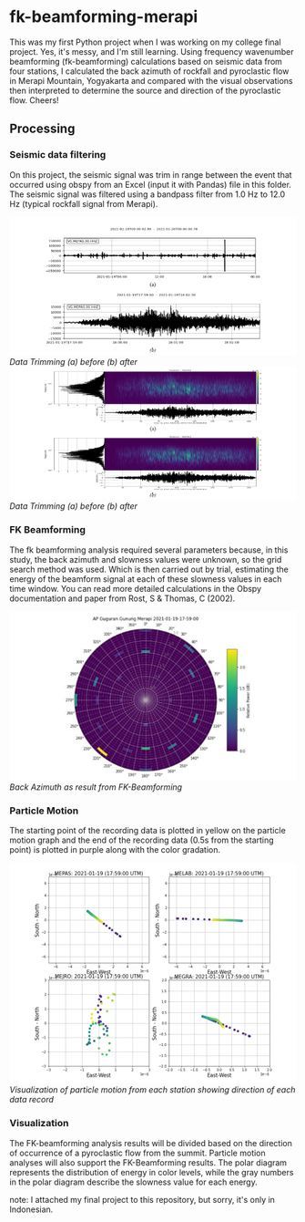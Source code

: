 # fk-beamforming-merapi

This was my first Python project when I was working on my college final project. Yes, it's messy, and I'm still learning. Using frequency wavenumber beamforming (fk-beamforming) calculations based on seismic data from four stations, I calculated the back azimuth of rockfall and pyroclastic flow in Merapi Mountain, Yogyakarta and compared with the visual observations then interpreted to determine the source and direction of the pyroclastic flow. Cheers!

## Processing

### Seismic data filtering

On this project, the seismic signal was trim in range between the event that occurred using obspy from an Excel (input it with Pandas) file in this folder.
The seismic signal was filtered using a bandpass filter from 1.0 Hz to 12.0 Hz (typical rockfall signal from Merapi).

![Semantic description of image](/assets/img/Data-Trimming.png "Data Trimming (a) before (b) after") _Data Trimming (a) before (b) after_
![Semantic description of image](/assets/img/Data_Filtering.png "Data Filtering 1.0 Hz to 12.0Hz (a) before (b) after") _Data Trimming (a) before (b) after_

### FK Beamforming

The fk beamforming analysis required several parameters because, in this study, the back azimuth and slowness values were unknown, so the grid search method was used.
Which is then carried out by trial, estimating the energy of the beamform signal at each of these slowness values in each time window. You can read more detailed calculations in the Obspy documentation and paper from Rost, S & Thomas, C (2002).

![Semantic description of image](/assets/img/FK-Beamforming.png "FK-Beamforming") _Back Azimuth as result from FK-Beamforming_

### Particle Motion

The starting point of the recording data is plotted in yellow on the particle motion graph and the end of the recording data (0.5s from the starting point) is plotted in purple along with the color gradation.

![Semantic description of image](/assets/img/Particle-Motion.png "Particla Motion") _Visualization of particle motion from each station showing direction of each data record_

### Visualization

The FK-beamforming analysis results will be divided based on the direction of occurrence of a pyroclastic flow from the summit. Particle motion analyses will also support the FK-Beamforming results. The polar diagram represents the distribution of energy in color levels, while the gray numbers in the polar diagram describe the slowness value for each energy.

note: I attached my final project to this repository, but sorry, it's only in Indonesian.

